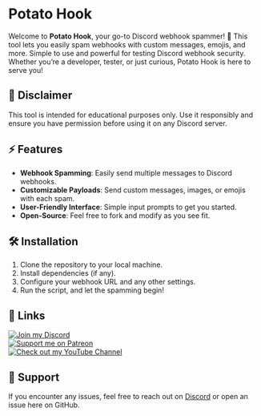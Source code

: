 # Potato Hook

Welcome to **Potato Hook**, your go-to Discord webhook spammer! 🚀 This tool lets you easily spam webhooks with custom messages, emojis, and more. Simple to use and powerful for testing Discord webhook security. Whether you’re a developer, tester, or just curious, Potato Hook is here to serve you!

## 🚨 Disclaimer

This tool is intended for educational purposes only. Use it responsibly and ensure you have permission before using it on any Discord server.

## ⚡ Features

- **Webhook Spamming**: Easily send multiple messages to Discord webhooks.
- **Customizable Payloads**: Send custom messages, images, or emojis with each spam.
- **User-Friendly Interface**: Simple input prompts to get you started.
- **Open-Source**: Feel free to fork and modify as you see fit.

## 🛠️ Installation

1. Clone the repository to your local machine.
2. Install dependencies (if any).
3. Configure your webhook URL and any other settings.
4. Run the script, and let the spamming begin!

## 🔗 Links

[![Join my Discord](https://img.shields.io/badge/Join%20my%20Discord-7289DA?style=for-the-badge&logo=discord)](https://discord.gg/JkT5YtRpkp)  
[![Support me on Patreon](https://img.shields.io/badge/Support%20me%20on%20Patreon-F96854?style=for-the-badge&logo=patreon)](https://patreon.com/bigcheesh)  
[![Check out my YouTube Channel](https://img.shields.io/badge/Check%20out%20my%20YouTube%20Channel-FF0000?style=for-the-badge&logo=youtube)](https://youtube.com/c/bigcheesh)

## 💬 Support

If you encounter any issues, feel free to reach out on [Discord](https://discord.gg/JkT5YtRpkp) or open an issue here on GitHub.
